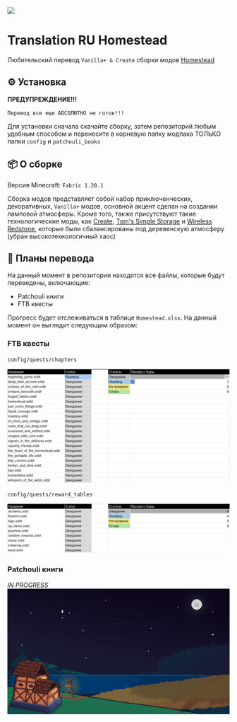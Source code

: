 <img src="https://cdn.modrinth.com/data/cached_images/5b22205d972d2006c6bd3ff913524a33f8a5761e.png"><br>
# Translation RU Homestead
Любительский перевод `Vanilla+ & Create` сборки модов [Homestead](https://modrinth.com/modpack/homestead)

## ⚙️ Установка
**ПРЕДУПРЕЖДЕНИЕ!!!**
```
Перевод все еще АБСОЛЮТНО не готов!!!
```
Для установки сначала скачайте сборку, затем репозиторий любым удобным способом и перенесите в корневую папку модпака ТОЛЬКО папки `config` и `patchouli_books`

## 📦 О сборке 
Версия Minecraft: `Fabric 1.20.1`

Сборка модов представляет собой набор приключенческих, декоративных, `Vanilla+` модов, основной акцент сделан на создании ламповой атмосферы. Кроме того, также присутствуют такие технологические моды, как [Create](https://modrinth.com/mod/create-fabric), [Tom's Simple Storage](https://modrinth.com/mod/toms-storage) и [Wireless Redstone](https://modrinth.com/mod/wirelessredstone), которые были сбалансированы под деревенскую атмосферу (убран высокотехнологичный хаос)

## 📅 Планы перевода 
На данный момент в репозитории находятся все файлы, которые будут переведены, включающие:
- Patchouli книги
- FTB квесты

Прогресс будет отслеживаться в таблице `Homestead.xlsx`. На данный момент он выглядит следующим образом:

### FTB квесты
`config/quests/chapters`

![ftbquests_chapters.png](imgs/ftbquests_chapters.png)

`config/quests/reward_tables`

![ftbquests_reward_tables.png](imgs/frbquests_reward_tables.png)
### Patchouli книги
_IN PROGRESS_
![FullNight.png](branding/FullNight.png)



